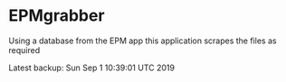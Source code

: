 # EPMgrabber
Using a database from the EPM app this application scrapes the files as required


Latest backup: Sun Sep 1 10:39:01 UTC 2019
